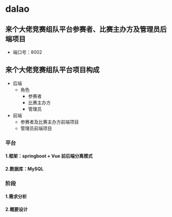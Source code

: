 # dalao
## 来个大佬竞赛组队平台参赛者、比赛主办方及管理员后端项目
   - 端口号：8002


## 来个大佬竞赛组队平台项目构成
- 后端
    - 角色
        - 参赛者
        - 比赛主办方
        - 管理员
- 前端
    - 参赛者及比赛主办方前端项目
    - 管理员前端项目



### 平台
#### 1.框架：springboot + Vue 前后端分离模式
#### 2.数据库：MySQL

### 阶段 
#### 1.需求分析
#### 2.概要设计

 
